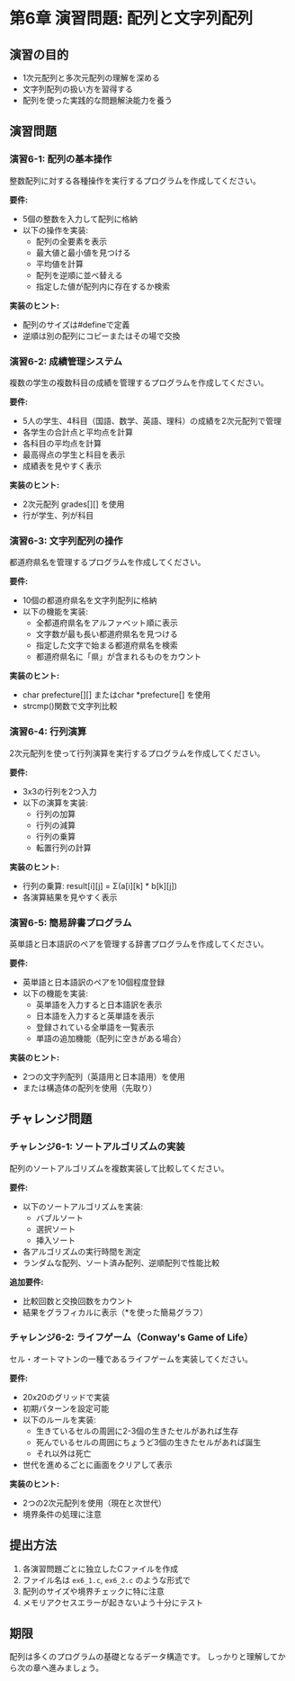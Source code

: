 # 第6章 演習問題: 配列と文字列配列

## 演習の目的
- 1次元配列と多次元配列の理解を深める
- 文字列配列の扱い方を習得する
- 配列を使った実践的な問題解決能力を養う

## 演習問題

### 演習6-1: 配列の基本操作 
整数配列に対する各種操作を実行するプログラムを作成してください。

**要件:**
- 5個の整数を入力して配列に格納
- 以下の操作を実装:
  - 配列の全要素を表示
  - 最大値と最小値を見つける
  - 平均値を計算
  - 配列を逆順に並べ替える
  - 指定した値が配列内に存在するか検索

**実装のヒント:**
- 配列のサイズは#defineで定義
- 逆順は別の配列にコピーまたはその場で交換

### 演習6-2: 成績管理システム 
複数の学生の複数科目の成績を管理するプログラムを作成してください。

**要件:**
- 5人の学生、4科目（国語、数学、英語、理科）の成績を2次元配列で管理
- 各学生の合計点と平均点を計算
- 各科目の平均点を計算
- 最高得点の学生と科目を表示
- 成績表を見やすく表示

**実装のヒント:**
- 2次元配列 grades[][] を使用
- 行が学生、列が科目

### 演習6-3: 文字列配列の操作 
都道府県名を管理するプログラムを作成してください。

**要件:**
- 10個の都道府県名を文字列配列に格納
- 以下の機能を実装:
  - 全都道府県名をアルファベット順に表示
  - 文字数が最も長い都道府県名を見つける
  - 指定した文字で始まる都道府県名を検索
  - 都道府県名に「県」が含まれるものをカウント

**実装のヒント:**
- char prefecture[][] またはchar *prefecture[] を使用
- strcmp()関数で文字列比較

### 演習6-4: 行列演算
2次元配列を使って行列演算を実行するプログラムを作成してください。

**要件:**
- 3x3の行列を2つ入力
- 以下の演算を実装:
  - 行列の加算
  - 行列の減算
  - 行列の乗算
  - 転置行列の計算

**実装のヒント:**
- 行列の乗算: result[i][j] = Σ(a[i][k] * b[k][j])
- 各演算結果を見やすく表示

### 演習6-5: 簡易辞書プログラム 
英単語と日本語訳のペアを管理する辞書プログラムを作成してください。

**要件:**
- 英単語と日本語訳のペアを10個程度登録
- 以下の機能を実装:
  - 英単語を入力すると日本語訳を表示
  - 日本語を入力すると英単語を表示
  - 登録されている全単語を一覧表示
  - 単語の追加機能（配列に空きがある場合）

**実装のヒント:**
- 2つの文字列配列（英語用と日本語用）を使用
- または構造体の配列を使用（先取り）

## チャレンジ問題

### チャレンジ6-1: ソートアルゴリズムの実装
配列のソートアルゴリズムを複数実装して比較してください。

**要件:**
- 以下のソートアルゴリズムを実装:
  - バブルソート
  - 選択ソート
  - 挿入ソート
- 各アルゴリズムの実行時間を測定
- ランダムな配列、ソート済み配列、逆順配列で性能比較

**追加要件:**
- 比較回数と交換回数をカウント
- 結果をグラフィカルに表示（*を使った簡易グラフ）

### チャレンジ6-2: ライフゲーム（Conway's Game of Life）
セル・オートマトンの一種であるライフゲームを実装してください。

**要件:**
- 20x20のグリッドで実装
- 初期パターンを設定可能
- 以下のルールを実装:
  - 生きているセルの周囲に2-3個の生きたセルがあれば生存
  - 死んでいるセルの周囲にちょうど3個の生きたセルがあれば誕生
  - それ以外は死亡
- 世代を進めるごとに画面をクリアして表示

**実装のヒント:**
- 2つの2次元配列を使用（現在と次世代）
- 境界条件の処理に注意

## 提出方法
1. 各演習問題ごとに独立したCファイルを作成
2. ファイル名は `ex6_1.c`, `ex6_2.c` のような形式で
3. 配列のサイズや境界チェックに特に注意
4. メモリアクセスエラーが起きないよう十分にテスト

## 期限
配列は多くのプログラムの基礎となるデータ構造です。
しっかりと理解してから次の章へ進みましょう。